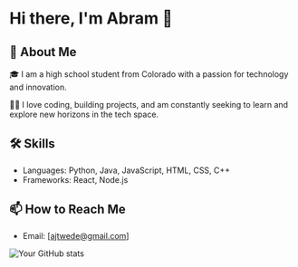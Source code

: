 
# Hi there, I'm Abram 👋

## 🚀 About Me

🎓 I am a high school student from Colorado with a passion for technology and innovation. 

👨‍💻 I love coding, building projects, and am constantly seeking to learn and explore new horizons in the tech space.


## 🛠 Skills
- Languages: Python, Java, JavaScript, HTML, CSS, C++
- Frameworks: React, Node.js

## 📫 How to Reach Me
- Email: [ajtwede@gmail.com]


![Your GitHub stats](https://github-readme-stats.vercel.app/api?username=abram-twede&show_icons=true&theme=radical)


